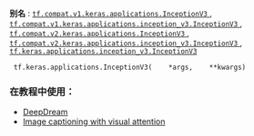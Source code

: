 **别名** : [ `tf.compat.v1.keras.applications.InceptionV3` ](/api_docs/python/tf/keras/applications/InceptionV3), [ `tf.compat.v1.keras.applications.inception_v3.InceptionV3` ](/api_docs/python/tf/keras/applications/InceptionV3), [ `tf.compat.v2.keras.applications.InceptionV3` ](/api_docs/python/tf/keras/applications/InceptionV3), [ `tf.compat.v2.keras.applications.inception_v3.InceptionV3` ](/api_docs/python/tf/keras/applications/InceptionV3), [ `tf.keras.applications.inception_v3.InceptionV3` ](/api_docs/python/tf/keras/applications/InceptionV3)

```
 tf.keras.applications.InceptionV3(    *args,    **kwargs) 
```

### 在教程中使用：
- [DeepDream](https://tensorflow.google.cn/tutorials/generative/deepdream)
- [Image captioning with visual attention](https://tensorflow.google.cn/tutorials/text/image_captioning)
